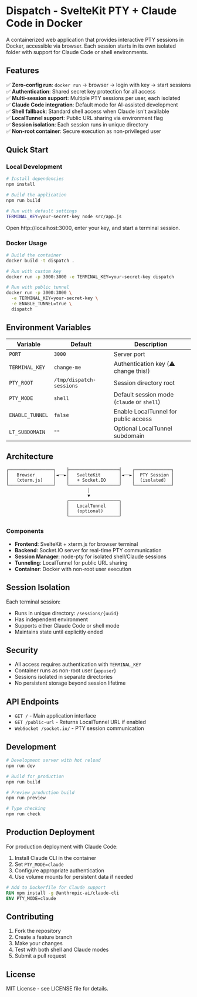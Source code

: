 # Dispatch - SvelteKit PTY + Claude Code in Docker

A containerized web application that provides interactive PTY sessions in Docker, accessible via browser. Each session starts in its own isolated folder with support for Claude Code or shell environments.

## Features

✅ **Zero-config run**: `docker run` → browser → login with key → start sessions  
✅ **Authentication**: Shared secret key protection for all access  
✅ **Multi-session support**: Multiple PTY sessions per user, each isolated  
✅ **Claude Code integration**: Default mode for AI-assisted development  
✅ **Shell fallback**: Standard shell access when Claude isn't available  
✅ **LocalTunnel support**: Public URL sharing via environment flag  
✅ **Session isolation**: Each session runs in unique directory  
✅ **Non-root container**: Secure execution as non-privileged user

## Quick Start

### Local Development

```bash
# Install dependencies
npm install

# Build the application
npm run build

# Run with default settings
TERMINAL_KEY=your-secret-key node src/app.js
```

Open http://localhost:3000, enter your key, and start a terminal session.

### Docker Usage

```bash
# Build the container
docker build -t dispatch .

# Run with custom key
docker run -p 3000:3000 -e TERMINAL_KEY=your-secret-key dispatch

# Run with public tunnel
docker run -p 3000:3000 \
  -e TERMINAL_KEY=your-secret-key \
  -e ENABLE_TUNNEL=true \
  dispatch
```

## Environment Variables

| Variable | Default | Description |
|----------|---------|-------------|
| `PORT` | `3000` | Server port |
| `TERMINAL_KEY` | `change-me` | Authentication key (⚠️ change this!) |
| `PTY_ROOT` | `/tmp/dispatch-sessions` | Session directory root |
| `PTY_MODE` | `shell` | Default session mode (`claude` or `shell`) |
| `ENABLE_TUNNEL` | `false` | Enable LocalTunnel for public access |
| `LT_SUBDOMAIN` | `""` | Optional LocalTunnel subdomain |

## Architecture

```
┌─────────────────┐    ├───────────────────┤    ┌──────────────┐
│   Browser       │◄──►│   SvelteKit       │◄──►│  PTY Session │
│   (xterm.js)    │    │   + Socket.IO     │    │  (isolated)  │
└─────────────────┘    └───────────────────┘    └──────────────┘
                               │
                               ▼
                       ┌───────────────────┐
                       │   LocalTunnel     │
                       │   (optional)      │
                       └───────────────────┘
```

### Components

- **Frontend**: SvelteKit + xterm.js for browser terminal
- **Backend**: Socket.IO server for real-time PTY communication  
- **Session Manager**: node-pty for isolated shell/Claude sessions
- **Tunneling**: LocalTunnel for public URL sharing
- **Container**: Docker with non-root user execution

## Session Isolation

Each terminal session:
- Runs in unique directory: `/sessions/{uuid}`
- Has independent environment
- Supports either Claude Code or shell mode
- Maintains state until explicitly ended

## Security

- All access requires authentication with `TERMINAL_KEY`
- Container runs as non-root user (`appuser`)
- Sessions isolated in separate directories
- No persistent storage beyond session lifetime

## API Endpoints

- `GET /` - Main application interface
- `GET /public-url` - Returns LocalTunnel URL if enabled
- `WebSocket /socket.io/` - PTY session communication

## Development

```bash
# Development server with hot reload
npm run dev

# Build for production
npm run build

# Preview production build
npm run preview

# Type checking
npm run check
```

## Production Deployment

For production deployment with Claude Code:

1. Install Claude CLI in the container
2. Set `PTY_MODE=claude` 
3. Configure appropriate authentication
4. Use volume mounts for persistent data if needed

```dockerfile
# Add to Dockerfile for Claude support
RUN npm install -g @anthropic-ai/claude-cli
ENV PTY_MODE=claude
```

## Contributing

1. Fork the repository
2. Create a feature branch
3. Make your changes
4. Test with both shell and Claude modes
5. Submit a pull request

## License

MIT License - see LICENSE file for details.